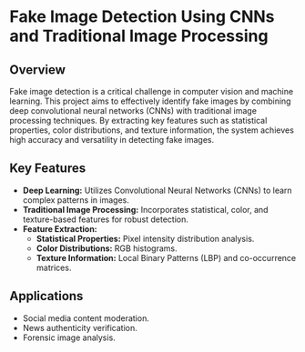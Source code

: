 # Fake Image Detection Using CNNs and Traditional Image Processing

## Overview
Fake image detection is a critical challenge in computer vision and machine learning. This project aims to effectively identify fake images by combining deep convolutional neural networks (CNNs) with traditional image processing techniques. By extracting key features such as statistical properties, color distributions, and texture information, the system achieves high accuracy and versatility in detecting fake images.

## Key Features
- **Deep Learning:** Utilizes Convolutional Neural Networks (CNNs) to learn complex patterns in images.
- **Traditional Image Processing:** Incorporates statistical, color, and texture-based features for robust detection.
- **Feature Extraction:**
  - **Statistical Properties:** Pixel intensity distribution analysis.
  - **Color Distributions:** RGB histograms.
  - **Texture Information:** Local Binary Patterns (LBP) and co-occurrence matrices.

## Applications
- Social media content moderation.
- News authenticity verification.
- Forensic image analysis.


